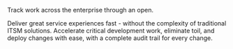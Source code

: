 <P class="mb-3" weight="light" color="text-gray-500 dark:text-gray-400">Track work across the enterprise through an open.</P>
<P weight="light" color="text-gray-500 dark:text-gray-400">Deliver great service experiences fast - without the complexity of traditional ITSM solutions. Accelerate critical development work, eliminate toil, and deploy changes with ease, with a complete audit trail for every change.</P>